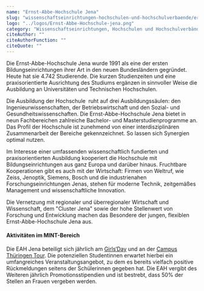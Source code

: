 ```yaml
---
name: "Ernst-Abbe-Hochschule Jena"
slug: "wissenschaftseinrichtungen-hochschulen-und-hochschulverbaende/ernst-abbe-hochschule-jena"
logo: "../logos/Ernst-Abbe-Hochschule-jena.png"
category: "Wissenschaftseinrichtungen, Hochschulen und Hochschulverbände"
citeAuthor: ""
citeAuthorFunction: ""
citeQuote: ""
---
```


Die Ernst-Abbe-Hochschule Jena wurde 1991 als eine der ersten Bildungseinrichtungen ihrer Art in den neuen Bundesländern gegründet. Heute hat sie 4.742 Studierende. Die kurzen Studienzeiten und eine praxisorientierte Ausrichtung des Studiums ergänzen in sinnvoller Weise die Ausbildung an Universitäten und Technischen Hochschulen.

Die Ausbildung der Hochschule  ruht auf drei Ausbildungssäulen: den Ingenieurwissenschaften, der Betriebswirtschaft und den Sozial- und Gesundheitswissenschaften. Die Ernst-Abbe-Hochschule Jena bietet in neun Fachbereichen zahlreiche Bachelor- und Masterstudienprogramme an. Das Profil der Hochschule ist zunehmend von einer interdisziplinären Zusammenarbeit der Bereiche gekennzeichnet. So lassen sich Synergien optimal nutzen.

Im Interesse einer umfassenden wissenschaftlich fundierten und praxisorientierten Ausbildung kooperiert die Hochschule mit Bildungseinrichtungen aus ganz Europa und darüber hinaus. Fruchtbare Kooperationen gibt es auch mit der Wirtschaft: Firmen von Weltruf, wie Zeiss, Jenoptik, Siemens, Bosch und die industrienahen Forschungseinrichtungen Jenas, stehen für moderne Technik, zeitgemäßes Management und wissenschaftliche Innovation.

Die Vernetzung mit regionaler und überregionaler Wirtschaft und Wissenschaft, dem "Cluster Jena" sowie der hohe Stellenwert von Forschung und Entwicklung machen das Besondere der jungen, flexiblen Ernst-Abbe-Hochschule Jena aus.

#### Aktivitäten im MINT-Bereich

Die EAH Jena beteiligt sich jährlich am [Girls‘Day](https://www.girls-day.de/) und an der [Campus Thüringen Tour](https://www.thueko.de/schuelerinnen/campusthueringentour/). Die potenziellen Studentinnen erwartet hierbei ein umfangreiches Veranstaltungsangebot, zu dem es bereits vielfach positive Rückmeldungen seitens der Schülerinnen gegeben hat. Die EAH vergibt des Weiteren jährlich Promotionsstipendien und ist bestrebt, dass 50% der Stellen an Frauen vergeben werden.
